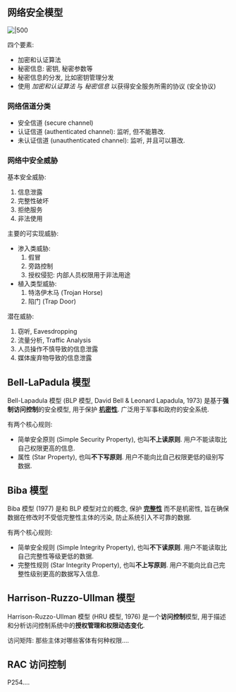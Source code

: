 ## 网络安全模型

![|500](../../attach/Pasted%20image%2020230611205541.png)

四个要素:
- 加密和认证算法
- 秘密信息: 密钥, 秘密参数等
- 秘密信息的分发, 比如密钥管理分发
- 使用 *加密和认证算法* 与 *秘密信息* 以获得安全服务所需的协议 (安全协议)

### 网络信道分类

- 安全信道 (secure channel)
- 认证信道 (authenticated channel): 监听, 但不能篡改.
- 未认证信道 (unauthenticated channel): 监听, 并且可以篡改.

### 网络中安全威胁

基本安全威胁:
1. 信息泄露
2. 完整性破坏 
3. 拒绝服务   
4. 非法使用 

主要的可实现威胁:
- 渗入类威胁:
	1. 假冒
	2. 旁路控制
	3. 授权侵犯: 内部人员权限用于非法用途
- 植入类型威胁:
	1. 特洛伊木马 (Trojan Horse)
	2. 陷门 (Trap Door)

潜在威胁:
1. 窃听, Eavesdropping
2. 流量分析, Traffic Analysis
3. 人员操作不慎导致的信息泄露
4. 媒体废弃物导致的信息泄露


## Bell-LaPadula 模型

Bell-Lapadula 模型 (BLP 模型, David Bell & Leonard Lapadula, 1973) 是基于**强制访问控制**的安全模型, 用于保护 **[机密性](./ReadMe.md#安全服务及安全机制)**. 广泛用于军事和政府的安全系统.

有两个核心规则:
- 简单安全原则 (Simple Security Property), 也叫**不上读原则**. 用户不能读取比自己权限更高的信息.
- 属性 (Star Property), 也叫**不下写原则**. 用户不能向比自己权限更低的级别写数据.

## Biba 模型

Biba 模型 (1977) 是和 BLP 模型对立的概念, 保护 **[完整性](./ReadMe.md)** 而不是机密性, 旨在确保数据在修改时不受低完整性主体的污染, 防止系统引入不可靠的数据. 

有两个核心规则:
- 简单安全规则 (Simple Integrity Property), 也叫**不下读原则**. 用户不能读取比自己完整性等级更低的数据.
- 完整性规则 (Star Integrity Property), 也叫**不上写原则**. 用户不能向比自己完整性级别更高的数据写入信息.

## Harrison-Ruzzo-Ullman 模型

Harrison-Ruzzo-Ullman 模型 (HRU 模型, 1976) 是一个**访问控制**模型, 用于描述和分析访问控制系统中的**授权管理和权限动态变化**.

访问矩阵: 那些主体对哪些客体有何种权限....

## RAC 访问控制

P254....